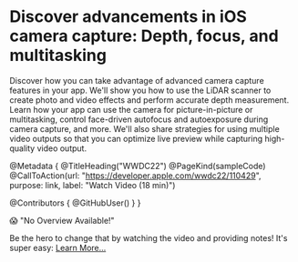 # Discover advancements in iOS camera capture: Depth, focus, and multitasking

Discover how you can take advantage of advanced camera capture features in your app. We'll show you how to use the LiDAR scanner to create photo and video effects and perform accurate depth measurement. Learn how your app can use the camera for picture-in-picture or multitasking, control face-driven autofocus and autoexposure during camera capture, and more. We'll also share strategies for using multiple video outputs so that you can optimize live preview while capturing high-quality video output.

@Metadata {
   @TitleHeading("WWDC22")
   @PageKind(sampleCode)
   @CallToAction(url: "https://developer.apple.com/wwdc22/110429", purpose: link, label: "Watch Video (18 min)")

   @Contributors {
      @GitHubUser(<replace this with your GitHub handle>)
   }
}

😱 "No Overview Available!"

Be the hero to change that by watching the video and providing notes! It's super easy:
 [Learn More…](https://wwdcnotes.github.io/WWDCNotes/documentation/wwdcnotes/contributing)
